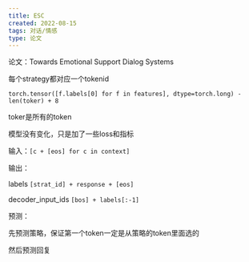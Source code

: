 ```yaml
---
title: ESC
created: 2022-08-15
tags: 对话/情感
type: 论文
---
```


论文：Towards Emotional Support Dialog Systems

每个strategy都对应一个tokenid

`torch.tensor([f.labels[0] for f in features], dtype=torch.long) - len(toker) + 8`

toker是所有的token

模型没有变化，只是加了一些loss和指标

输入：`[c + [eos] for c in context]`

输出：

labels `[strat_id] + response + [eos]`

decoder_input_ids `[bos] + labels[:-1]`

预测：

先预测策略，保证第一个token一定是从策略的token里面选的

然后预测回复